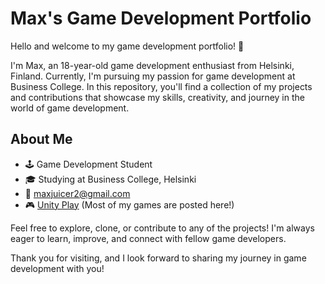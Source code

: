 # Max's Game Development Portfolio

Hello and welcome to my game development portfolio! 👋

I'm Max, an 18-year-old game development enthusiast from Helsinki, Finland. Currently, I'm pursuing my passion for game development at Business College. 
In this repository, you'll find a collection of my projects and contributions that showcase my skills, creativity, and journey in the world of game development.

## About Me

- 🕹️ Game Development Student
- 🎓 Studying at Business College, Helsinki
- 📧 maxjuicer2@gmail.com
- 🎮 [Unity Play](https://play.unity.com/u/MaxShogi) (Most of my games are posted here!)

Feel free to explore, clone, or contribute to any of the projects! I'm always eager to learn, improve, and connect with fellow game developers.

Thank you for visiting, and I look forward to sharing my journey in game development with you!
